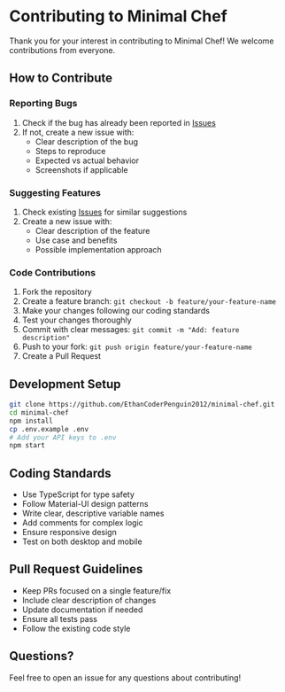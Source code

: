 # Contributing to Minimal Chef

Thank you for your interest in contributing to Minimal Chef! We welcome contributions from everyone.

## How to Contribute

### Reporting Bugs

1. Check if the bug has already been reported in [Issues](https://github.com/EthanCoderPenguin2012/minimal-chef/issues)
2. If not, create a new issue with:
   - Clear description of the bug
   - Steps to reproduce
   - Expected vs actual behavior
   - Screenshots if applicable

### Suggesting Features

1. Check existing [Issues](https://github.com/EthanCoderPenguin2012/minimal-chef/issues) for similar suggestions
2. Create a new issue with:
   - Clear description of the feature
   - Use case and benefits
   - Possible implementation approach

### Code Contributions

1. Fork the repository
2. Create a feature branch: `git checkout -b feature/your-feature-name`
3. Make your changes following our coding standards
4. Test your changes thoroughly
5. Commit with clear messages: `git commit -m "Add: feature description"`
6. Push to your fork: `git push origin feature/your-feature-name`
7. Create a Pull Request

## Development Setup

```bash
git clone https://github.com/EthanCoderPenguin2012/minimal-chef.git
cd minimal-chef
npm install
cp .env.example .env
# Add your API keys to .env
npm start
```

## Coding Standards

- Use TypeScript for type safety
- Follow Material-UI design patterns
- Write clear, descriptive variable names
- Add comments for complex logic
- Ensure responsive design
- Test on both desktop and mobile

## Pull Request Guidelines

- Keep PRs focused on a single feature/fix
- Include clear description of changes
- Update documentation if needed
- Ensure all tests pass
- Follow the existing code style

## Questions?

Feel free to open an issue for any questions about contributing!